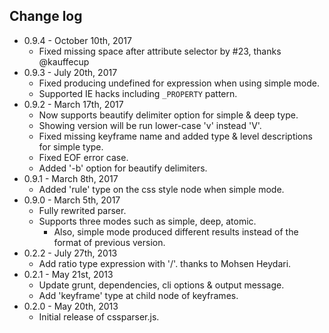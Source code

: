 ## Change log

* 0.9.4 - October 10th, 2017
    * Fixed missing space after attribute selector by #23, thanks @kauffecup
* 0.9.3 - July 20th, 2017
	* Fixed producing undefined for expression when using simple mode.
    * Supported IE hacks including `_PROPERTY` pattern.
* 0.9.2 - March 17th, 2017
	* Now supports beautify delimiter option for simple & deep type.
    * Showing version will be run lower-case 'v' instead 'V'.
    * Fixed missing keyframe name and added type & level descriptions for simple type.
    * Fixed EOF error case.
    * Added '-b' option for beautify delimiters.
* 0.9.1 - March 8th, 2017
	* Added 'rule' type on the css style node when simple mode. 
* 0.9.0 - March 5th, 2017
	* Fully rewrited parser.
	* Supports three modes such as simple, deep, atomic.
		* Also, simple mode produced different results instead of the format of previous version.
* 0.2.2 - July 27th, 2013
	* Add ratio type expression with '/'. thanks to Mohsen Heydari.
* 0.2.1 - May 21st, 2013
	* Update grunt, dependencies, cli options & output message.
	* Add 'keyframe' type at child node of keyframes.
* 0.2.0 - May 20th, 2013
	* Initial release of cssparser.js.
	